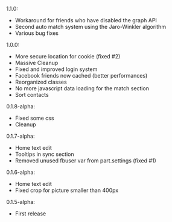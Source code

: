 1.1.0:
 - Workaround for friends who have disabled the graph API
 - Second auto match system using the Jaro-Winkler algorithm
 - Various bug fixes
 
 1.0.0:
 - More secure location for cookie (fixed #2)
 - Massive Cleanup
 - Fixed and improved login system
 - Facebook friends now cached (better performances)
 - Reorganized classes
 - No more javascript data loading for the match section
 - Sort contacts
 
 0.1.8-alpha:
 - Fixed some css
 - Cleanup

0.1.7-alpha:
 - Home text edit
 - Tooltips in sync section
 - Removed unused fbuser var from part.settings (fixed #1)

0.1.6-alpha:
 - Home text edit
 - Fixed crop for picture smaller than 400px

0.1.5-alpha:
 - First release
